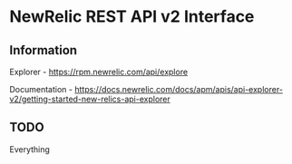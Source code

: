 # NewRelic REST API v2 Interface

## Information

Explorer - https://rpm.newrelic.com/api/explore

Documentation - https://docs.newrelic.com/docs/apm/apis/api-explorer-v2/getting-started-new-relics-api-explorer

## TODO

Everything
